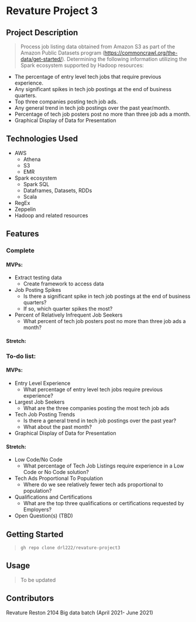 # Revature Project 3
## Project Description

> Process job listing data obtained from Amazon S3 as part of the Amazon Public Datasets program (https://commoncrawl.org/the-data/get-started/). Determining the following information utilizing the Spark ecosystem supported by Hadoop resources:
* The percentage of entry level tech jobs that require previous experience.
* Any significant spikes in tech job postings at the end of business quarters.
* Top three companies posting tech job ads.
* Any general trend in tech job postings over the past year/month.
* Percentage of tech job posters post no more than three job ads a month.
* Graphical Display of Data for Presentation


## Technologies Used

* AWS
	* Athena
	* S3
	* EMR
* Spark ecosystem
	* Spark SQL
	* Dataframes, Datasets, RDDs
	* Scala
* RegEx
* Zeppelin
* Hadoop and related resources

## Features

### Complete

#### MVPs:
* Extract testing data
  * Create framework to access data
* Job Posting Spikes
	* Is there a significant spike in tech job postings at the end of business quarters?
	* If so, which quarter spikes the most?
* Percent of Relatively Infrequent Job Seekers
	* What percent of tech job posters post no more than three job ads a month?
#### Stretch:

### To-do list:


#### MVPs:
	
* Entry Level Experience
	* What percentage of entry level tech jobs require previous experience?
* Largest Job Seekers
	* What are the three companies posting the most tech job ads
* Tech Job Posting Trends
	* Is there a general trend in tech job postings over the past year?
	* What about the past month?
* Graphical Display of Data for Presentation

#### Stretch:
* Low Code/No Code
	* What percentage of Tech Job Listings require experience in a Low Code or No Code solution?
* Tech Ads Proportional To Population
	* Where do we see relatively fewer tech ads proportional to population?
* Qualifications and Certifications
	* What are the top three qualifications or certifications requested by Employers?
* Open Question(s) (TBD)

## Getting Started

> `gh repo clone drl222/revature-project3`

## Usage

> To be updated

## Contributors

Revature Reston 2104 Big data batch (April  2021- June 2021)
